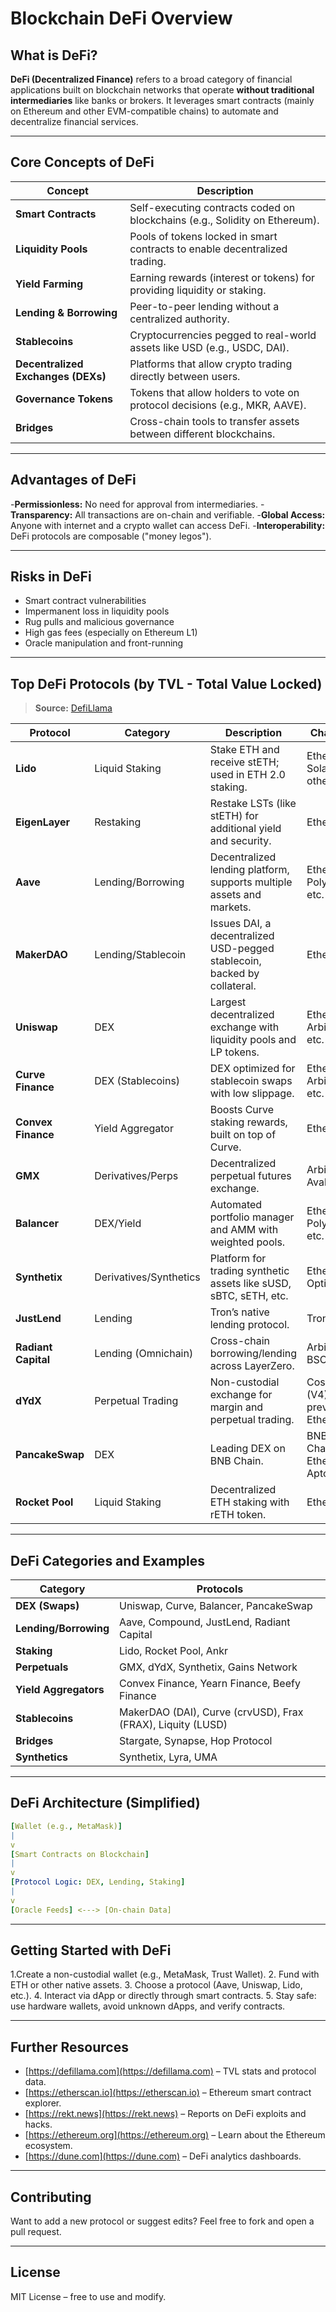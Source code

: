 # Blockchain DeFi Overview

##  What is DeFi?

**DeFi (Decentralized Finance)** refers to a broad category of financial applications built on blockchain networks that operate **without traditional intermediaries** like banks or brokers. It leverages smart contracts (mainly on Ethereum and other EVM-compatible chains) to automate and decentralize financial services.

---

## Core Concepts of DeFi

| Concept                | Description                                                                 |
|------------------------|-----------------------------------------------------------------------------|
| **Smart Contracts**     | Self-executing contracts coded on blockchains (e.g., Solidity on Ethereum). |
| **Liquidity Pools**     | Pools of tokens locked in smart contracts to enable decentralized trading.  |
| **Yield Farming**       | Earning rewards (interest or tokens) for providing liquidity or staking.     |
| **Lending & Borrowing** | Peer-to-peer lending without a centralized authority.                       |
| **Stablecoins**         | Cryptocurrencies pegged to real-world assets like USD (e.g., USDC, DAI).   |
| **Decentralized Exchanges (DEXs)** | Platforms that allow crypto trading directly between users.          |
| **Governance Tokens**   | Tokens that allow holders to vote on protocol decisions (e.g., MKR, AAVE).  |
| **Bridges**             | Cross-chain tools to transfer assets between different blockchains.         |

---

## Advantages of DeFi

-**Permissionless:** No need for approval from intermediaries.
-**Transparency:** All transactions are on-chain and verifiable.
-**Global Access:** Anyone with internet and a crypto wallet can access DeFi.
-**Interoperability:** DeFi protocols are composable ("money legos").

---

## Risks in DeFi

-  Smart contract vulnerabilities
-  Impermanent loss in liquidity pools
-  Rug pulls and malicious governance
-  High gas fees (especially on Ethereum L1)
-  Oracle manipulation and front-running

---

## Top DeFi Protocols (by TVL - Total Value Locked)

> **Source:** [DefiLlama](https://defillama.com)

| Protocol         | Category              | Description                                                                 | Chain(s)                 | Token      |
|------------------|------------------------|-----------------------------------------------------------------------------|---------------------------|------------|
| **Lido**         | Liquid Staking         | Stake ETH and receive stETH; used in ETH 2.0 staking.                      | Ethereum, Solana, others  | LDO        |
| **EigenLayer**   | Restaking              | Restake LSTs (like stETH) for additional yield and security.               | Ethereum                  | -          |
| **Aave**         | Lending/Borrowing      | Decentralized lending platform, supports multiple assets and markets.      | Ethereum, Polygon, etc.   | AAVE       |
| **MakerDAO**     | Lending/Stablecoin     | Issues DAI, a decentralized USD-pegged stablecoin, backed by collateral.   | Ethereum                  | MKR        |
| **Uniswap**      | DEX                    | Largest decentralized exchange with liquidity pools and LP tokens.         | Ethereum, Arbitrum, etc.  | UNI        |
| **Curve Finance**| DEX (Stablecoins)      | DEX optimized for stablecoin swaps with low slippage.                      | Ethereum, Arbitrum, etc.  | CRV        |
| **Convex Finance**| Yield Aggregator      | Boosts Curve staking rewards, built on top of Curve.                       | Ethereum                  | CVX        |
| **GMX**          | Derivatives/Perps      | Decentralized perpetual futures exchange.                                  | Arbitrum, Avalanche       | GMX        |
| **Balancer**     | DEX/Yield              | Automated portfolio manager and AMM with weighted pools.                   | Ethereum, Polygon, etc.   | BAL        |
| **Synthetix**    | Derivatives/Synthetics | Platform for trading synthetic assets like sUSD, sBTC, sETH, etc.          | Ethereum, Optimism        | SNX        |
| **JustLend**     | Lending                | Tron’s native lending protocol.                                            | Tron                      | JST        |
| **Radiant Capital** | Lending (Omnichain)  | Cross-chain borrowing/lending across LayerZero.                            | Arbitrum, BSC, etc.       | RDNT       |
| **dYdX**         | Perpetual Trading      | Non-custodial exchange for margin and perpetual trading.                   | Cosmos (V4), previously Ethereum | DYDX   |
| **PancakeSwap**  | DEX                    | Leading DEX on BNB Chain.                                                  | BNB Chain, Ethereum, Aptos| CAKE       |
| **Rocket Pool**  | Liquid Staking         | Decentralized ETH staking with rETH token.                                 | Ethereum                  | RPL        |

---

## DeFi Categories and Examples

| Category             | Protocols                                                   |
|----------------------|-------------------------------------------------------------|
| **DEX (Swaps)**       | Uniswap, Curve, Balancer, PancakeSwap                       |
| **Lending/Borrowing** | Aave, Compound, JustLend, Radiant Capital                   |
| **Staking**           | Lido, Rocket Pool, Ankr                                     |
| **Perpetuals**        | GMX, dYdX, Synthetix, Gains Network                         |
| **Yield Aggregators** | Convex Finance, Yearn Finance, Beefy Finance                |
| **Stablecoins**       | MakerDAO (DAI), Curve (crvUSD), Frax (FRAX), Liquity (LUSD) |
| **Bridges**           | Stargate, Synapse, Hop Protocol                             |
| **Synthetics**        | Synthetix, Lyra, UMA                                        |

---

##  DeFi Architecture (Simplified)

```yaml
[Wallet (e.g., MetaMask)]
|
v
[Smart Contracts on Blockchain]
|
v
[Protocol Logic: DEX, Lending, Staking]
|
v
[Oracle Feeds] <---> [On-chain Data]
```



---

## Getting Started with DeFi

1.Create a non-custodial wallet (e.g., MetaMask, Trust Wallet).
2. Fund with ETH or other native assets.
3. Choose a protocol (Aave, Uniswap, Lido, etc.).
4. Interact via dApp or directly through smart contracts.
5. Stay safe: use hardware wallets, avoid unknown dApps, and verify contracts.

---

## Further Resources

- [https://defillama.com](https://defillama.com) – TVL stats and protocol data.
- [https://etherscan.io](https://etherscan.io) – Ethereum smart contract explorer.
- [https://rekt.news](https://rekt.news) – Reports on DeFi exploits and hacks.
- [https://ethereum.org](https://ethereum.org) – Learn about the Ethereum ecosystem.
- [https://dune.com](https://dune.com) – DeFi analytics dashboards.

---

##  Contributing

Want to add a new protocol or suggest edits? Feel free to fork and open a pull request.

---

## License

MIT License – free to use and modify.